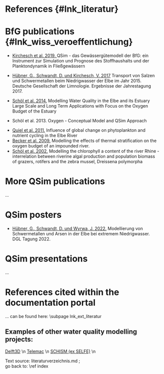 References  {#lnk_literatur}
==========

# BfG publications {#lnk_wiss_veroeffentlichung}

 - <a href="http://doi.bafg.de/BfG/2015/BfG_QSim.pdf" target="_blank">
     Kirchesch et al. 2019. </a> QSim - das Gewässergütemodell der BfG: ein 
	 Instrument zur Simulation und Prognose des Stoffhaushalts und der 
	 Planktondynamik in Fließgewässern
	 
 - [Hübner, G., Schwandt, D. und Kirchesch, V. 2017](pdf/Huebner_Schwandt_Kirchesch_2017_DGL_Jahrestagung_Cottbus.pdf) 
    Transport von Salzen und
    Schwermetallen beim Niedrigwasser der Elbe im Jahr 2015. Deutsche 
	Gesellschaft der Limnologie. Ergebnisse der Jahrestagung 2017.

 - <a href="https://henry.baw.de/bitstream/20.500.11970/101692/1/k081115.pdf" target="_blank">
     Schöl et al. 2014.</a> Modelling Water Quality in the Elbe and its Estuary 
	 Large Scale and Long Term Applications with Focus on the Oxygen Budget 
	 of the Estuary
	 
 - Schöl et al. 2013. Oxygen - Conceptual Model and QSim Approach 
	 
 - <a href="https://doi.org/10.1007/s10113-010-0152-2" target="_blank">
     Quiel et al. 2011.</a> Influence of global change on phytoplankton and nutrient 
	 cycling in the Elbe River
	 
 - <a href="http://dx.doi.org/10.1002/rra.1260" target="_blank">
     Becker et al. 2009.</a> Modelling the effects of thermal stratification on the 
	 oxygen budget of an impounded river.
	 
 - <a href="https://doi.org/10.1002/1522-2632(200205)87:2/3<295::AID-IROH295>3.0.CO;2-B" target="_blank">
     Schöl et al. 2002.</a> Modelling the chlorophyll a content of the river 
	 Rhine - interrelation between riverine algal production and population 
	 biomass of grazers, rotifers and the zebra mussel, Dreissena polymorpha
      
	 
# More QSim publications
...

# QSim posters
- [Hübner, G., Schwandt, D. und Wyrwa, J. 2022.](pdf/Huebner_Schwandt_Wyrwa_2022_DGL_Jahrestagung_Konstanz_Poster.pdf)
   Modellierung von Schwermetallen und Arsen in der Elbe bei extremem 
   Niedrigwasser. DGL Tagung 2022.

# QSim presentations
...

# References cited within the documentation portal
... can be found here: \subpage lnk_ext_literatur

## Examples of other water quality modelling projects:
<a href="http://oss.deltares.nl/web/delft3d/publications" target="_blank">Delft3D</a> \n
<a href="http://www.opentelemac.org/index.php/publications" target="_blank">Telemac</a> \n
<a href="http://ccrm.vims.edu/schism/schism_pubs.html" target="_blank">SCHISM (ex SELFE)</a> \n
<!-- Frage: braucht es die wirklich? Die Liste ist ja bei weitem nicht 
erschöpfend + wenn behalten, dann eher als Unterseite?! -->


Text source: literaturverzeichnis.md ;  
go back to: \ref index
 